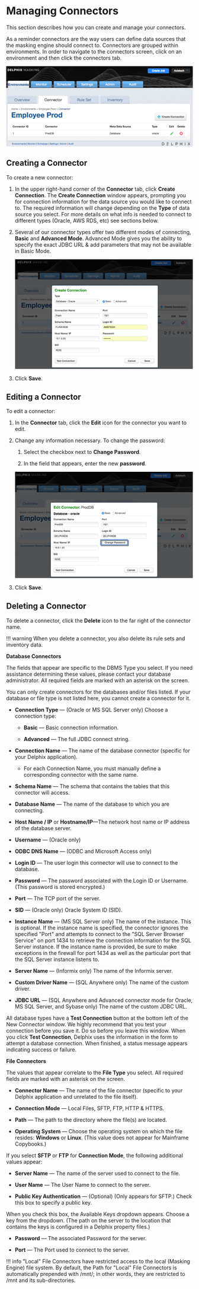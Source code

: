 # Managing Connectors

This section describes how you can create and manage your connectors.

As a reminder connectors are the way users can define data sources that
the masking engine should connect to. Connectors are grouped within
environments. In order to navigate to the connectors screen, click on an
environment and then click the connectors tab.

![](./media/image5.png)

## Creating a Connector

To create a new connector:

1.  In the upper right-hand corner of the **Connector** tab, click
    **Create Connection**. The **Create Connection** window appears,
    prompting you for connection information for the data source you
    would like to connect to. The required information will change
    depending on the **Type** of data source you select. For more
    details on what info is needed to connect to different types
    (Oracle, AWS RDS, etc) see sections below.

2.  Several of our connector types offer two different modes of
    connecting, **Basic** and **Advanced Mode**. Advanced Mode gives you
    the ability to specify the exact JDBC URL & add parameters that
    may not be available in Basic Mode.

    ![](./media/image6.png)

3.  Click **Save**.

## Editing a Connector

To edit a connector:

1.  In the **Connector** tab, click the **Edit** icon for the
    connector you want to edit.

2.  Change any information necessary. To change the password:
    
    1.  Select the checkbox next to **Change Password**.
    
    2.  In the field that appears, enter the new **password**.

    ![](./media/image3.png)

3.  Click **Save**.

## Deleting a Connector

To delete a connector, click the **Delete** icon to the far right of the
connector name.

!!! warning 
    When you delete a connector, you also delete its rule sets and inventory data.

**Database Connectors**

The fields that appear are specific to the DBMS Type you select. If you
need assistance determining these values, please contact your database
administrator. All required fields are marked with an asterisk on the
screen.

You can only create connectors for the databases and/or files listed. If
your database or file type is not listed here, you cannot create a
connector for it.

  - **Connection Type** — (Oracle or MS SQL Server only) Choose a
    connection type:
    
      - **Basic** — Basic connection information.
    
      - **Advanced** — The full JDBC connect string.

  - **Connection Name** — The name of the database connector (specific
    for your Delphix application).
    
      - For each Connection Name, you must manually define a
        corresponding connector with the same name.

  - **Schema Name** — The schema that contains the tables that this
    connector will access.

  - **Database Name** — The name of the database to which you are
    connecting.

  - **Host Name / IP** or **Hostname/IP**—The network host name or IP
    address of the database server.

  - **Username** — (Oracle only)

  - **ODBC DNS Name** — (ODBC and Microsoft Access only)

  - **Login ID** — The user login this connector will use to connect
    to the database.

  - **Password** — The password associated with the Login ID or
    Username. (This password is stored encrypted.)

  - **Port** — The TCP port of the server.

  - **SID** — (Oracle only) Oracle System ID (SID).

  - **Instance Name** — (MS SQL Server only) The name of the instance.
    This is optional. If the instance name is specified, the connector
    ignores the specified "Port" and attempts to connect to the "SQL
    Server Browser Service" on port 1434 to retrieve the connection
    information for the SQL Server instance. If the instance name is
    provided, be sure to make exceptions in the firewall for port 1434
    as well as the particular port that the SQL Server instance
    listens to.

  - **Server Name** — (Informix only) The name of the Informix server.

  - **Custom Driver Name** — (SQL Anywhere only) The name of the
    custom driver.

  - **JDBC URL** — (SQL Anywhere and Advanced connector mode for
    Oracle, MS SQL Server, and Sybase only) The name of the custom
    JDBC URL.

All database types have a **Test Connection** button at the bottom left
of the New Connector window. We highly recommend that you test your
connection before you save it. Do so before you leave this window. When
you click **Test Connection**, Delphix uses the information in the form
to attempt a database connection. When finished, a status message
appears indicating success or failure.

**File Connectors**

The values that appear correlate to the **File Type** you select. All
required fields are marked with an asterisk on the screen.

  - **Connector Name** — The name of the file connector (specific to
    your Delphix application and unrelated to the file itself).

  - **Connection Mode** — Local Files, SFTP, FTP, HTTP & HTTPS.

  - **Path** — The path to the directory where the file(s) are
    located.

  - **Operating System** — Choose the operating system on which the
    file resides: **Windows** or **Linux**. (This value does not
    appear for Mainframe Copybooks.)

If you select **SFTP** or **FTP** for **Connection Mode**, the following
additional values appear:

  - **Server Name** — The name of the server used to connect to the
    file.

  - **User Name** — The User Name to connect to the server.

  - **Public Key Authentication** — (Optional) (Only appears for
    SFTP.) Check this box to specify a public key.

When you check this box, the Available Keys dropdown appears. Choose a
key from the dropdown. (The path on the server to the location that
contains the keys is configured in a Delphix property files.)

  - **Password** — The associated Password for the server.

  - **Port** — The Port used to connect to the
server.

!!! info
    "Local" File Connectors have restricted access to the local (Masking Engine) file system. By default, the Path for "Local" File Connectors is automatically prepended with /mnt/; in other words, they are restricted to /mnt and its sub-directories.
